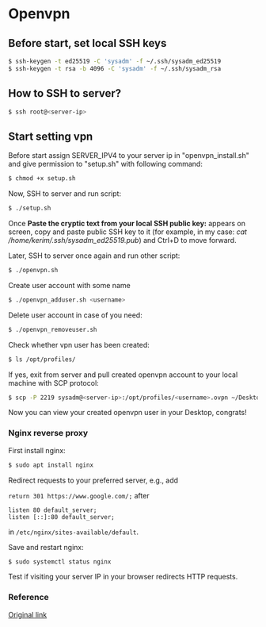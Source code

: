 # Openvpn
## Before start, set local SSH keys
```bash
$ ssh-keygen -t ed25519 -C 'sysadm' -f ~/.ssh/sysadm_ed25519
$ ssh-keygen -t rsa -b 4096 -C 'sysadm' -f ~/.ssh/sysadm_rsa
```

## How to SSH to server?
```bash
$ ssh root@<server-ip>
```

## Start setting vpn
Before start assign SERVER_IPV4 to your server ip in "openvpn_install.sh" and give permission to "setup.sh" with following command:
```bash
$ chmod +x setup.sh
```
Now, SSH to server and run script:
```bash
$ ./setup.sh
```
Once **Paste the cryptic text from your local SSH public key:** appears on screen, copy and paste public SSH key to it (for example, in my case: *cat /home/kerim/.ssh/sysadm_ed25519.pub*) and Ctrl+D to move forward.

Later, SSH to server once again and run other script:
```bash
$ ./openvpn.sh
```
Create user account with some name <username>
```bash
$ ./openvpn_adduser.sh <username>
```
Delete user account in case of you need:
```bash
$ ./openvpn_removeuser.sh
```
Check whether vpn user has been created:
```bash
$ ls /opt/profiles/
```
If yes, exit from server and pull created openvpn account to your local machine with SCP protocol:
```bash
$ scp -P 2219 sysadm@<server-ip>:/opt/profiles/<username>.ovpn ~/Desktop/
```
Now you can view your created openvpn user in your Desktop, congrats!
  

### Nginx reverse proxy
First install nginx:

```bash
$ sudo apt install nginx
```

Redirect requests to your preferred server, e.g., add 

`return 301 https://www.google.com/;` after 
```
listen 80 default_server;
listen [::]:80 default_server;
```
in `/etc/nginx/sites-available/default`. 

Save and restart nginx: 

```bash
$ sudo systemctl status nginx
```

Test if visiting your server IP in your browser redirects HTTP requests.

### Reference
[Original link](https://stream3.morazow.com/)
